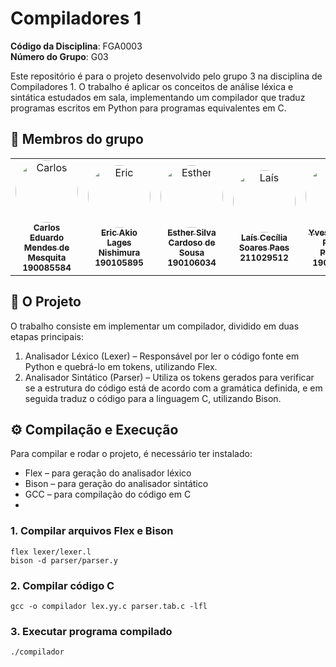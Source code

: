 # Compiladores 1
**Código da Disciplina**: FGA0003<br>
**Número do Grupo**: G03<br>

Este repositório é para o projeto desenvolvido pelo grupo 3 na disciplina de Compiladores 1.
O trabalho é aplicar os conceitos de análise léxica e sintática estudados em sala, implementando um compilador que traduz programas escritos em Python para programas equivalentes em C.

## 👥 Membros do grupo
<center> <table style="width: 100%;"> <tr> <td align="center"> <a href="https://github.com/CarlosEduardoMendesdeMesquita"> <img style="border-radius: 50%;" src="https://avatars.githubusercontent.com/u/58157127?v=4" width="100px;" alt="Carlos"/> <br/> <sub><b>Carlos Eduardo Mendes de Mesquita</b></sub> <br/> </a> <sub><b>190085584</b></sub> </td> <td align="center"> <a href="https://github.com/eric-kingu"> <img style="border-radius: 50%;" src="https://avatars.githubusercontent.com/u/56442048?v=4" width="100px;" alt="Eric"/> <br/> <sub><b>Eric Akio Lages Nishimura</b></sub> <br/> </a> <sub><b>190105895</b></sub> </td> <td align="center"> <a href="https://github.com/EstherSousa"> <img style="border-radius: 50%;" src="https://avatars.githubusercontent.com/u/91230616?v=4" width="100px;" alt="Esther"/> <br/> <sub><b>Esther Silva Cardoso de Sousa</b></sub> <br/> </a> <sub><b>190106034</b></sub> </td> <td align="center"> <a href="https://github.com/Laisczt"> <img style="border-radius: 50%;" src="https://avatars.githubusercontent.com/u/92321749?v=4" width="100px;" alt="Laís"/> <br/> <sub><b>Laís Cecília Soares Paes</b></sub> <br/> </a> <sub><b>211029512</b></sub> </td> <td align="center"> <a href="https://github.com/Yvestxt"> <img style="border-radius: 50%;" src="https://avatars.githubusercontent.com/u/73966483?v=4" width="100px;" alt="Yves"/> <br/> <sub><b>Yves Gustavo Ribeiro Pimenta</b></sub> <br/> </a> <sub><b>190097043</b></sub> </td> </tr> </table> </center>

## 📌 O Projeto

O trabalho consiste em implementar um compilador, dividido em duas etapas principais:
1. Analisador Léxico (Lexer) – Responsável por ler o código fonte em Python e quebrá-lo em tokens, utilizando Flex.
2. Analisador Sintático (Parser) – Utiliza os tokens gerados para verificar se a estrutura do código está de acordo com a gramática definida, e em seguida traduz o código para a linguagem C, utilizando Bison.

## ⚙️ Compilação e Execução

Para compilar e rodar o projeto, é necessário ter instalado:
- Flex – para geração do analisador léxico
- Bison – para geração do analisador sintático
- GCC – para compilação do código em C
- 
### 1. Compilar arquivos Flex e Bison

```
flex lexer/lexer.l
bison -d parser/parser.y
```

### 2. Compilar código C

```
gcc -o compilador lex.yy.c parser.tab.c -lfl
```

### 3. Executar programa compilado

```
./compilador
```


